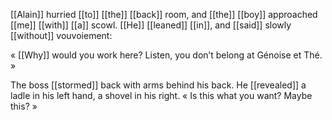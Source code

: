 [[Alain]] hurried [[to]] [[the]] [[back]] room, and [[the]] [[boy]] approached [[me]] [[with]] [[a]] scowl. [[He]] [[leaned]] [[in]], and [[said]] slowly [[without]] vouvoiement:

« [[Why]] would you work here? Listen, you don’t belong at Génoise et Thé. »

The boss [[stormed]] back with arms behind his back. He [[revealed]] a ladle in his left hand, a shovel in his right. « Is this what you want? Maybe this? »